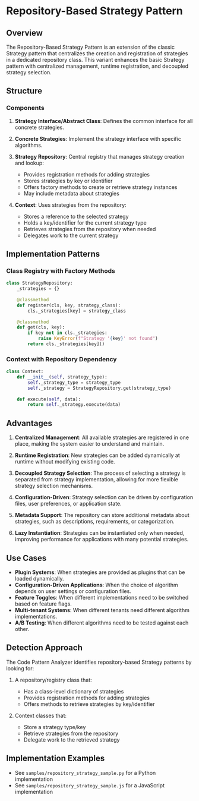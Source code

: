 # Repository-Based Strategy Pattern

## Overview

The Repository-Based Strategy Pattern is an extension of the classic Strategy pattern that centralizes the creation and registration of strategies in a dedicated repository class. This variant enhances the basic Strategy pattern with centralized management, runtime registration, and decoupled strategy selection.

## Structure

### Components

1. **Strategy Interface/Abstract Class**: Defines the common interface for all concrete strategies.

2. **Concrete Strategies**: Implement the strategy interface with specific algorithms.

3. **Strategy Repository**: Central registry that manages strategy creation and lookup:
   - Provides registration methods for adding strategies
   - Stores strategies by key or identifier
   - Offers factory methods to create or retrieve strategy instances
   - May include metadata about strategies

4. **Context**: Uses strategies from the repository:
   - Stores a reference to the selected strategy
   - Holds a key/identifier for the current strategy type
   - Retrieves strategies from the repository when needed
   - Delegates work to the current strategy

## Implementation Patterns

### Class Registry with Factory Methods

```python
class StrategyRepository:
    _strategies = {}
    
    @classmethod
    def register(cls, key, strategy_class):
        cls._strategies[key] = strategy_class
    
    @classmethod
    def get(cls, key):
        if key not in cls._strategies:
            raise KeyError(f"Strategy '{key}' not found")
        return cls._strategies[key]()
```

### Context with Repository Dependency

```python
class Context:
    def __init__(self, strategy_type):
        self._strategy_type = strategy_type
        self._strategy = StrategyRepository.get(strategy_type)
    
    def execute(self, data):
        return self._strategy.execute(data)
```

## Advantages

1. **Centralized Management**: All available strategies are registered in one place, making the system easier to understand and maintain.

2. **Runtime Registration**: New strategies can be added dynamically at runtime without modifying existing code.

3. **Decoupled Strategy Selection**: The process of selecting a strategy is separated from strategy implementation, allowing for more flexible strategy selection mechanisms.

4. **Configuration-Driven**: Strategy selection can be driven by configuration files, user preferences, or application state.

5. **Metadata Support**: The repository can store additional metadata about strategies, such as descriptions, requirements, or categorization.

6. **Lazy Instantiation**: Strategies can be instantiated only when needed, improving performance for applications with many potential strategies.

## Use Cases

- **Plugin Systems**: When strategies are provided as plugins that can be loaded dynamically.
- **Configuration-Driven Applications**: When the choice of algorithm depends on user settings or configuration files.
- **Feature Toggles**: When different implementations need to be switched based on feature flags.
- **Multi-tenant Systems**: When different tenants need different algorithm implementations.
- **A/B Testing**: When different algorithms need to be tested against each other.

## Detection Approach

The Code Pattern Analyzer identifies repository-based Strategy patterns by looking for:

1. A repository/registry class that:
   - Has a class-level dictionary of strategies
   - Provides registration methods for adding strategies
   - Offers methods to retrieve strategies by key/identifier

2. Context classes that:
   - Store a strategy type/key
   - Retrieve strategies from the repository
   - Delegate work to the retrieved strategy

## Implementation Examples

- See `samples/repository_strategy_sample.py` for a Python implementation
- See `samples/repository_strategy_sample.js` for a JavaScript implementation